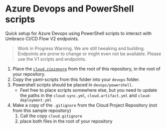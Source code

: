 # Azure Devops and PowerShell scripts
Quick setup for Azure Devops using PowerShell scripts to interact with Umbraco CI/CD Flow V2 endpoints.

> Work in Progress Warning. 
> We are still tweaking and building. Endpoints are prone to change or might even not be available.
> Please use the V1 scripts and endpoints.

1. Place the [`cloud.zipignore`](../../cloud.zipignore) from the root of this repository, in the root of your repository.
2. Copy the yaml-scripts from this folder into your `devops` folder.
3. Powershell scripts should be placed in `devops/powershell`.
    - Feel free to place scripts somewhere else, but you need to update the paths in the `cloud-sync.yml`, `cloud.artifact.yml` and `cloud-deployment.yml`
4. Make a copy of the `.gitignore` from the Cloud Project Repository (not from this sample repository)
    1. Call the copy `cloud.gitignore`
    2. place both files in the root of your repository
